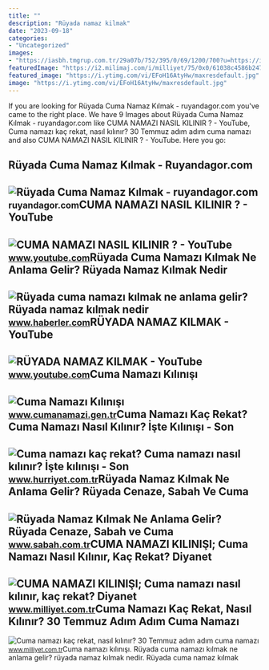```yaml
---
title: ""
description: "Rüyada namaz kilmak"
date: "2023-09-18"
categories:
- "Uncategorized"
images:
- "https://iasbh.tmgrup.com.tr/29a07b/752/395/0/69/1200/700?u=https://isbh.tmgrup.com.tr/sbh/2020/03/24/ruyada-namaz-kilmak-nedir-ne-anlama-gelir-ruyada-camide-cemaatle-namaz-kildigini-gormek-ruya-tabirleri-1585049181784.jpg"
featuredImage: "https://i2.milimaj.com/i/milliyet/75/0x0/61038c4586b2472414016694.jpg"
featured_image: "https://i.ytimg.com/vi/EFoH16AtyHw/maxresdefault.jpg"
image: "https://i.ytimg.com/vi/EFoH16AtyHw/maxresdefault.jpg"
---
```


If you are looking for Rüyada Cuma Namaz Kılmak - ruyandagor.com you've came to the right place. We have 9 Images about Rüyada Cuma Namaz Kılmak - ruyandagor.com like CUMA NAMAZI NASIL KILINIR ? - YouTube, Cuma namazı kaç rekat, nasıl kılınır? 30 Temmuz adım adım cuma namazı and also CUMA NAMAZI NASIL KILINIR ? - YouTube. Here you go:

Rüyada Cuma Namaz Kılmak - Ruyandagor.com
-----------------------------------------

 ![Rüyada Cuma Namaz Kılmak - ruyandagor.com](https://images.ruyandagor.com/2017/04/cuma-namaz-kilmak-1458.jpg) <small>ruyandagor.com</small>CUMA NAMAZI NASIL KILINIR ? - YouTube
-------------------------------------

 ![CUMA NAMAZI NASIL KILINIR ? - YouTube](https://i.ytimg.com/vi/EFoH16AtyHw/maxresdefault.jpg) <small>www.youtube.com</small>Rüyada Cuma Namazı Kılmak Ne Anlama Gelir? Rüyada Namaz Kılmak Nedir
--------------------------------------------------------------------

 ![Rüyada cuma namazı kılmak ne anlama gelir? Rüyada namaz kılmak nedir](https://i.hbrcdn.com/haber/2023/01/04/ruyada-cuma-namazi-kilmak-ne-anlama-gelir-ruyada-15538215_3853_amp.jpg) <small>www.haberler.com</small>RÜYADA NAMAZ KILMAK - YouTube
-----------------------------

 ![RÜYADA NAMAZ KILMAK - YouTube](https://i.ytimg.com/vi/ct4t3_wbShE/maxresdefault.jpg) <small>www.youtube.com</small>Cuma Namazı Kılınışı
--------------------

 ![Cuma Namazı Kılınışı](https://www.cumanamazi.gen.tr/images/cuma-namazi-kilinisi.jpg) <small>www.cumanamazi.gen.tr</small>Cuma Namazı Kaç Rekat? Cuma Namazı Nasıl Kılınır? İşte Kılınışı - Son
---------------------------------------------------------------------

 ![Cuma namazı kaç rekat? Cuma namazı nasıl kılınır? İşte kılınışı - Son](https://i4.hurimg.com/i/hurriyet/75/1200x675/6131aa4018c7733d7c23b522.jpg) <small>www.hurriyet.com.tr</small>Rüyada Namaz Kılmak Ne Anlama Gelir? Rüyada Cenaze, Sabah Ve Cuma
-----------------------------------------------------------------

 ![Rüyada Namaz Kılmak Ne Anlama Gelir? Rüyada Cenaze, Sabah ve Cuma](https://iasbh.tmgrup.com.tr/29a07b/752/395/0/69/1200/700?u=https://isbh.tmgrup.com.tr/sbh/2020/03/24/ruyada-namaz-kilmak-nedir-ne-anlama-gelir-ruyada-camide-cemaatle-namaz-kildigini-gormek-ruya-tabirleri-1585049181784.jpg) <small>www.sabah.com.tr</small>CUMA NAMAZI KILINIŞI; Cuma Namazı Nasıl Kılınır, Kaç Rekat? Diyanet
-------------------------------------------------------------------

 ![CUMA NAMAZI KILINIŞI; Cuma namazı nasıl kılınır, kaç rekat? Diyanet](https://i2.milimaj.com/i/milliyet/75/750x0/633faa3a86b24430c0c828b4.jpg) <small>www.milliyet.com.tr</small>Cuma Namazı Kaç Rekat, Nasıl Kılınır? 30 Temmuz Adım Adım Cuma Namazı
---------------------------------------------------------------------

 ![Cuma namazı kaç rekat, nasıl kılınır? 30 Temmuz adım adım cuma namazı](https://i2.milimaj.com/i/milliyet/75/0x0/61038c4586b2472414016694.jpg) <small>www.milliyet.com.tr</small>Cuma namazı kılınışı. Rüyada cuma namazı kılmak ne anlama gelir? rüyada namaz kılmak nedir. Rüyada cuma namaz kılmak
